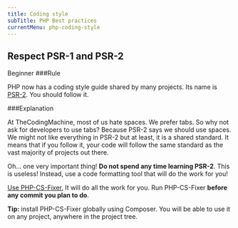 ```yaml
---
title: Coding style
subTitle: PHP Best practices
currentMenu: php-coding-style
---
```


## Respect PSR-1 and PSR-2
<span class="label label-success pull-right">Beginner</span>
###Rule

<div class="alert alert-info">PHP now has a coding style guide shared by many projects. Its name is 
<a href="http://www.php-fig.org/psr/psr-2/">PSR-2</a>. You should follow it.</div>

###Explanation

At TheCodingMachine, most of us hate spaces. We prefer tabs. So why not ask for developers to use tabs?
Because PSR-2 says we should use spaces. We might not like everything in PSR-2 but at least, it is a shared standard.
It means that if you follow it, your code will follow the same standard as the vast majority of projects out there.

Oh... one very important thing! **Do not spend any time learning PSR-2**. This is useless! Instead, use a code
formatting tool that will do the work for you!

<div class="alert alert-info"><a href="http://cs.sensiolabs.org/">Use PHP-CS-Fixer.</a> It will do all the work
for you. Run PHP-CS-Fixer <strong>before any commit you plan to do</strong>.</div>

**Tip:** install PHP-CS-Fixer globally using Composer. You will be able to use it on any project, anywhere in the
project tree.

